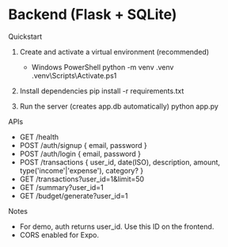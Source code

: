 # Backend (Flask + SQLite)

Quickstart

1. Create and activate a virtual environment (recommended)
   - Windows PowerShell
     python -m venv .venv
     .venv\\Scripts\\Activate.ps1

2. Install dependencies
   pip install -r requirements.txt

3. Run the server (creates app.db automatically)
   python app.py

APIs
- GET /health
- POST /auth/signup { email, password }
- POST /auth/login { email, password }
- POST /transactions { user_id, date(ISO), description, amount, type('income'|'expense'), category? }
- GET /transactions?user_id=1&limit=50
- GET /summary?user_id=1
- GET /budget/generate?user_id=1

Notes
- For demo, auth returns user_id. Use this ID on the frontend.
- CORS enabled for Expo.
